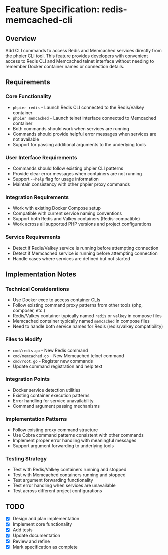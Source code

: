 # Feature Specification: redis-memcached-cli

## Overview
Add CLI commands to access Redis and Memcached services directly from the phpier CLI tool. This feature provides developers with convenient access to Redis CLI and Memcached telnet interface without needing to remember Docker container names or connection details.

## Requirements

### Core Functionality
- `phpier redis` - Launch Redis CLI connected to the Redis/Valkey container
- `phpier memcached` - Launch telnet interface connected to Memcached container
- Both commands should work when services are running
- Commands should provide helpful error messages when services are not available
- Support for passing additional arguments to the underlying tools

### User Interface Requirements
- Commands should follow existing phpier CLI patterns
- Provide clear error messages when containers are not running
- Support `--help` flag for usage information
- Maintain consistency with other phpier proxy commands

### Integration Requirements
- Work with existing Docker Compose setup
- Compatible with current service naming conventions
- Support both Redis and Valkey containers (Redis-compatible)
- Work across all supported PHP versions and project configurations

### Service Requirements
- Detect if Redis/Valkey service is running before attempting connection
- Detect if Memcached service is running before attempting connection
- Handle cases where services are defined but not started

## Implementation Notes

### Technical Considerations
- Use Docker exec to access container CLIs
- Follow existing command proxy patterns from other tools (php, composer, etc.)
- Redis/Valkey container typically named `redis` or `valkey` in compose files
- Memcached container typically named `memcached` in compose files
- Need to handle both service names for Redis (redis/valkey compatibility)

### Files to Modify
- `cmd/redis.go` - New Redis command
- `cmd/memcached.go` - New Memcached telnet command  
- `cmd/root.go` - Register new commands
- Update command registration and help text

### Integration Points
- Docker service detection utilities
- Existing container execution patterns
- Error handling for service unavailability
- Command argument passing mechanisms

### Implementation Patterns
- Follow existing proxy command structure
- Use Cobra command patterns consistent with other commands
- Implement proper error handling with meaningful messages
- Support argument forwarding to underlying tools

### Testing Strategy
- Test with Redis/Valkey containers running and stopped
- Test with Memcached containers running and stopped  
- Test argument forwarding functionality
- Test error handling when services are unavailable
- Test across different project configurations

## TODO
- [x] Design and plan implementation
- [x] Implement core functionality
- [x] Add tests
- [x] Update documentation
- [x] Review and refine
- [x] Mark specification as complete